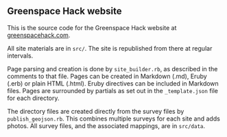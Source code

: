 ## Greenspace Hack website

This is the source code for the Greenspace Hack website at [greenspacehack.com](https://www.greenspacehack.com/).

All site materials are in `src/`. The site is republished from there at regular intervals.

Page parsing and creation is done by `site_builder.rb`, as described in the comments to that file. Pages can be created in Markdown (.md), Eruby (.erb) or plain HTML (.html). Eruby directives can be included in Markdown files. Pages are surrounded by partials as set out in the `_template.json` file for each directory.

The directory files are created directly from the survey files by `publish_geojson.rb`. This combines multiple surveys for each site and adds photos. All survey files, and the associated mappings, are in `src/data`.